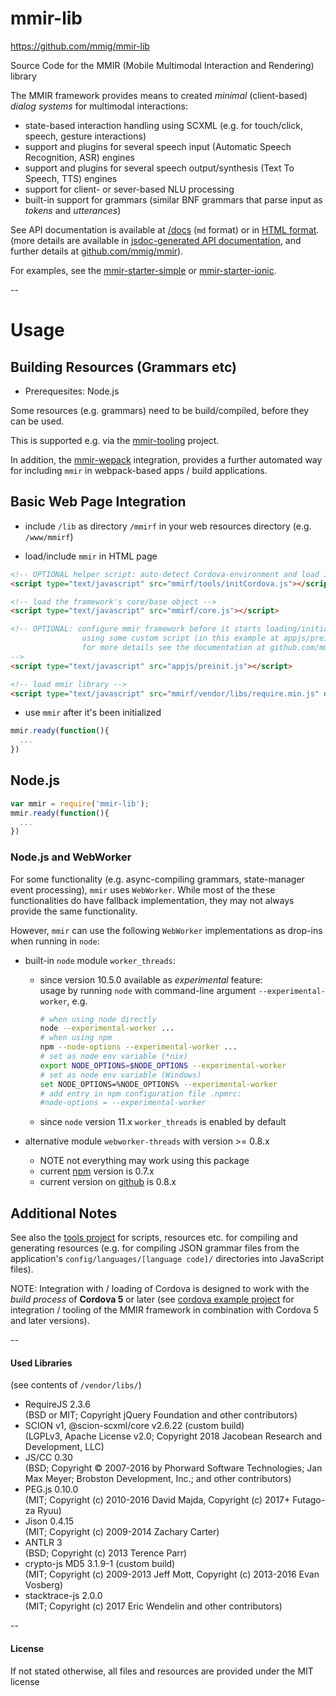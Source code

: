 mmir-lib
========

https://github.com/mmig/mmir-lib


Source Code for the MMIR (Mobile Multimodal Interaction and Rendering) library

The MMIR framework provides means to created _minimal_ (client-based)
_dialog systems_ for multimodal interactions:

 * state-based interaction handling using SCXML (e.g. for touch/click, speech, gesture interactions)
 * support and plugins for several speech input (Automatic Speech Recognition, ASR) engines
 * support and plugins for several speech output/synthesis (Text To Speech, TTS) engines
 * support for client- or sever-based NLU processing
  * built-in support for grammars (similar BNF grammars that parse input as _tokens_ and _utterances_)

See API documentation is available at [/docs][6] (`md` format) or in [HTML format][7].
(more details are available in [jsdoc-generated API documentation][8], and further details at [github.com/mmig/mmir][5]).

For examples, see the [mmir-starter-simple][1] or [mmir-starter-ionic][2].

--
# Usage

## Building Resources (Grammars etc)

 * Prerequesites: Node.js

Some resources (e.g. grammars) need to be build/compiled, before they can be used.

This is supported e.g. via the [mmir-tooling][3] project.

In addition, the [mmir-wepack][4] integration, provides a further automated way
for including `mmir` in webpack-based apps / build applications.

## Basic Web Page Integration

 * include `/lib` as directory `/mmirf` in your web resources directory (e.g. `/www/mmirf`)

 * load/include `mmir` in HTML page
  ```html
  <!-- OPTIONAL helper script: auto-detect Cordova-environment and load its library if necessary: -->
  <script type="text/javascript" src="mmirf/tools/initCordova.js"></script>

  <!-- load the framework's core/base object -->
  <script type="text/javascript" src="mmirf/core.js"></script>

  <!-- OPTIONAL: configure mmir framework before it starts loading/initializing
                  using some custom script (in this example at appjs/preinit.js)
                  for more details see the documentation at github.com/mmig/mmir
  -->
  <script type="text/javascript" src="appjs/preinit.js"></script>

  <!-- load mmir library -->
  <script type="text/javascript" src="mmirf/vendor/libs/require.min.js" data-main="mmirf/mainConfig" ></script>
  ```
 * use `mmir` after it's been initialized
  ```javascript
  mmir.ready(function(){
    ...
  })
  ```

## Node.js

```javascript
var mmir = require('mmir-lib');
mmir.ready(function(){
  ...
})
```

### Node.js and WebWorker

For some functionality (e.g. async-compiling grammars, state-manager event processing), `mmir` uses `WebWorker`.
While most of the these functionalities do have fallback implementation, they may not always provide the same functionality.

However, `mmir` can use the following `WebWorker` implementations as drop-ins when running in `node`:

 * built-in `node` module `worker_threads`:
   * since version 10.5.0 available as _experimental_ feature:  
     usage by running `node` with command-line argument `--experimental-worker`, e.g.
     ```bash
     # when using node directly
     node --experimental-worker ...
     # when using npm
     npm --node-options --experimental-worker ...
     # set as node env variable (*nix)
     export NODE_OPTIONS=$NODE_OPTIONS --experimental-worker
     # set as node env variable (Windows)
     set NODE_OPTIONS=%NODE_OPTIONS% --experimental-worker
     # add entry in npm configuration file .npmrc:
     #node-options = --experimental-worker
     ```
   * since `node` version 11.x `worker_threads` is enabled by default

 * alternative module `webworker-threads` with version >= 0.8.x
   * NOTE not everything may work using this package
   * current [npm][10] version is 0.7.x
   * current version on [github][11] is 0.8.x

## Additional Notes

See also the [tools project][3] for scripts, resources etc. for compiling and generating resources
(e.g. for compiling JSON grammar files from the application's `config/languages/[language code]/`
directories into JavaScript files).

NOTE: Integration with / loading of Cordova is designed to work with the _build process_
      of **Cordova 5** or later (see [cordova example project][9] for integration / tooling of the MMIR framework
      in combination with Cordova 5 and later versions).

--
#### Used Libraries

(see contents of `/vendor/libs/`)

 * RequireJS 2.3.6  
  (BSD or MIT; Copyright jQuery Foundation and other contributors)
 * SCION v1, @scion-scxml/core v2.6.22 (custom build)  
  (LGPLv3, Apache License v2.0; Copyright 2018 Jacobean Research and Development, LLC)
 * JS/CC 0.30  
  (BSD; Copyright © 2007-2016 by Phorward Software Technologies; Jan Max Meyer; Brobston Development, Inc.; and other contributors)
 * PEG.js 0.10.0  
  (MIT; Copyright (c) 2010-2016 David Majda, Copyright (c) 2017+ Futago-za Ryuu)
 * Jison 0.4.15  
  (MIT; Copyright (c) 2009-2014 Zachary Carter)
 * ANTLR 3  
  (BSD; Copyright (c) 2013 Terence Parr)
 * crypto-js MD5 3.1.9-1 (custom build)  
  (MIT; Copyright (c) 2009-2013 Jeff Mott, Copyright (c) 2013-2016 Evan Vosberg)
 * stacktrace-js 2.0.0  
  (MIT; Copyright (c) 2017 Eric Wendelin and other contributors)

--
#### License

If not stated otherwise, all files and resources are provided under the MIT license

[1]: https://github.com/mmig/mmir-starter-kit
[2]: https://github.com/mmig/mmir-starter-ionic
[3]: https://github.com/mmig/mmir-tooling
[4]: https://github.com/mmig/mmir-webpack
[5]: https://github.com/mmig/mmir
[6]: https://github.com/mmig/mmir-lib/tree/master/docs/
[7]: https://mmig.github.io/mmir/api-ts/
[8]: https://mmig.github.io/mmir/api/
[9]: https://github.com/mmig/mmir-cordova
[10]: https://www.npmjs.com/package/webworker-threads
[11]: https://github.com/audreyt/node-webworker-threads
